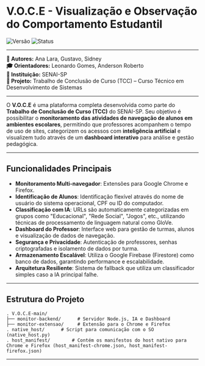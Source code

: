 # V.O.C.E - Visualização e Observação do Comportamento Estudantil

![Versão](https://img.shields.io/badge/version-4.1-blue)
![Status](https://img.shields.io/badge/status-em%20desenvolvimento-yellow)

---

**👤 Autores:** Ana Lara, Gustavo, Sidney  
**🎓 Orientadores:** Leonardo Gomes, Anderson Roberto  
**🏫 Instituição:** SENAI-SP  
**📘 Projeto:** Trabalho de Conclusão de Curso (TCC) – Curso Técnico em Desenvolvimento de Sistemas

---

O **V.O.C.E** é uma plataforma completa desenvolvida como parte do **Trabalho de Conclusão de Curso (TCC)** do SENAI-SP. Seu objetivo é possibilitar o **monitoramento das atividades de navegação de alunos em ambientes escolares**, permitindo que professores acompanhem o tempo de uso de sites, categorizem os acessos com **inteligência artificial** e visualizem tudo através de um **dashboard interativo** para análise e gestão pedagógica.

---

## Funcionalidades Principais

- **Monitoramento Multi-navegador**: Extensões para Google Chrome e Firefox.
- **Identificação de Alunos**: Identificação flexível através do nome de usuário do sistema operacional, CPF ou ID do computador.
- **Classificação com IA**: URLs são automaticamente categorizadas em grupos como "Educacional", "Rede Social", "Jogos", etc., utilizando técnicas de processamento de linguagem natural como GloVe.
- **Dashboard do Professor**: Interface web para gestão de turmas, alunos e visualização de dados de navegação.
- **Segurança e Privacidade**: Autenticação de professores, senhas criptografadas e isolamento de dados por turma.
- **Armazenamento Escalável**: Utiliza o Google Firebase (Firestore) como banco de dados, garantindo performance e escalabilidade.
- **Arquitetura Resiliente**: Sistema de fallback que utiliza um classificador simples caso a IA principal falhe.

---

## Estrutura do Projeto


```
. V.O.C.E-main/
├── monitor-backend/      # Servidor Node.js, IA e Dashboard
├── monitor-extensao/     # Extensão para o Chrome e Firefox
. native_host/      # Script para comunicação com o SO (native_host.py)
. host_manifest/        # Contém os manifestos do host nativo para Chrome e Firefox (host_manifest-chrome.json, host_manifest-firefox.json)
```

---

